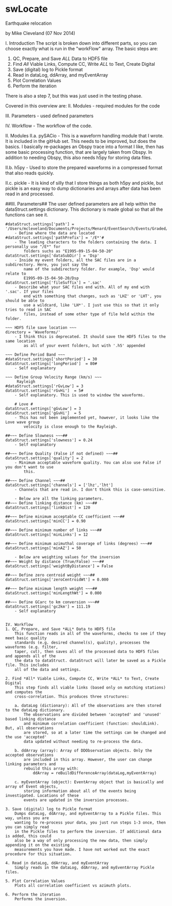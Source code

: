 swLocate
========

Earthquake relocation

by Mike Cleveland (07 Nov 2014)



I. Introduction
The script is broken down into different parts, so you can choose exactly what is run
in the "workFlow" array. The basic steps are:

1. QC, Prepare, and Save *ALL* Data to HDF5 file 
2. Find *All* Viable Links, Compute CC, Write *ALL* to Text, Create Digital
3. Save (digital) log to Pickle format
4. Read in dataLog, ddArray, and myEventArray
5. Plot Correlation Values
6. Perform the iteration

There is also a step 7, but this was just used in the testing phase.

Covered in this overview are:
II. Modules 
	- required modules for the code
	
III. Parameters 
	- used defined parameters
	
IV. Workflow
	- The workflow of the code.


II. Modules
II.a. pySACio - This is a waveform handling module that I wrote. It is included in the 
					gitHub set. This needs to be improved, but does the basics. I basically
					re-packages an Obspy trace into a format I like, then has some basic
					processing function, that are largely taken from Obspy. In addition
					to needing Obspy, this also needs h5py for storing data files.
					
II.b. h5py - Used to store the prepared waveforms in a compressed format that also reads
				quickly.

II.c. pickle - It is kind of silly that I store things as both h5py and pickle, but pickle
					is an easy way to dump dictionaries and arrays after data has been
					read in and processed.

##III. Parameters##
The user defined parameters are all help within the dataStruct.settings dictionary. This
dictionary is made global so that all the functions can see it.

~~~ Set Path ~~~
#dataStruct.settings['path'] = '/Users/mcleveland/Documents/Projects/Menard/EventSearch/Events/Graded/test2'#
	- Define where the data are located
#dataStruct.settings['pathPrefix'] = '/E*'#
	- The leading characters to the folders containing the data. I personally use "/E*" for
		folders suchs as "E1995-09-15-04-50-20"
dataStruct.settings['dataSubDir'] = 'Dsp'
	- Inside my event folders, all the SAC files are in a subdirectory. Here, you just say the 
		name of the subdirectory folder. For example, 'Dsp' would relate to 
		E1995-09-15-04-50-20/Dsp
dataStruct.settings['fileSuffix'] = '.sac'
	- Describe what your SAC files end with. All of my end with '.sac'. If your files
		end with something that changes, such as 'LHZ' or 'LHT', you should be able to
		use a wildcard, like 'LH*'. I just use this so that it only tries to read in SAC
		files, instead of some other type of file held within the folder.

~~~ HDF5 file save location ~~~
directory = 'Waveforms/'
	- I think this is deprecated. It should save the HDF5 files to the same location
		as all of your event folders, but with '.h5' appended

~~~ Define Period Band ~~~
#dataStruct.settings['shortPeriod'] = 30
dataStruct.settings['longPeriod']  = 80#
	- Self explanatory

~~~ Define Group Velocity Range (km/s) ~~~
	 Rayleigh 
#dataStruct.settings['rGvLow'] = 3
dataStruct.settings['rGvHi']  = 5#
	- Self explanatory. This is used to window the waveforms.

	# Love #
dataStruct.settings['gGvLow'] = 3
dataStruct.settings['gGvHi']  = 5
	- This has not been implemented yet, however, it looks like the Love wave group
		velocity is close enough to the Rayleigh.
	
##~~~ Define Slowness ~~~##
dataStruct.settings['slowness'] = 0.24
	- Self explanatory

##~~~ Define Quality (False if not defined) ~~~##
dataStruct.settings['quality'] = 2
	- Minimum acceptable waveform quality. You can also use False if you don't want to use
		this.

##~~~ Define Channel ~~~##
dataStruct.settings['channels'] = ['lhz','lht']
	- Channels that are read in. I don't think this is case-sensitive.

	- Below are all the linking parameters.
##~~~ Define linking distance (km) ~~~##
dataStruct.settings['linkDist'] = 120

##~~~ Define minimum acceptable CC coefficient ~~~##
dataStruct.settings['minCC'] = 0.90

##~~~ Define minimum number of links ~~~##
dataStruct.settings['minLinks'] = 12

##~~~ Define minimum azimuthal coverage of links (degrees) ~~~##
dataStruct.settings['minAZ'] = 50

	- Below are weighting values for the inversion
##~~~ Weight by distance (True/False) ~~~##
dataStruct.settings['weightByDistance'] = False

##~~~ Define zero centroid weight ~~~##
dataStruct.settings['zeroCentroidWt'] = 0.000

##~~~ Define minimum length weight ~~~##
dataStruct.settings['minLengthWt'] = 0.000

##~~~ Define GCarc to km conversion ~~~##
dataStruct.settings['gc2km'] = 111.19
	- Self explanatory


IV. Workflow
1. QC, Prepare, and Save *ALL* Data to HDF5 file 
	This function reads in all of the waveforms, checks to see if they meet basic quality
	standards (e.g. desired channel(s), quality), processes the waveforms (e.g. filter, 
	taper, cut), then saves all of the processed data to HDF5 files and appends all of the
	the data to dataStruct. dataStruct will later be saved as a Pickle file. This includes
	all of the data and settings.
	
2. Find *All* Viable Links, Compute CC, Write *ALL* to Text, Create Digital
	This step finds all viable links (based only on matching stations) and computes the
	cross-correlation. This produces three structures:
	
	a. dataLog (dictionary): All of the observations are then stored to the dataLog dictionary. 
		The	observations are divided between 'accepted' and 'unused' based linking distance
		and minimum correlation coefficient (function: shouldLink). But, all observations 
		are stored, so at a later time the settings can be changed and the use 'accepted' 
		data updated without needing to re-process the data.
	
	b. ddArray (array): Array of DDObservation objects. Only the accepted observations
		are included in this array. However, the user can change linking parameters and
		rebuild this array with:
			ddArray = reBuildDifferenceArray(dataLog,myEventArray)
	
	c. myEventArray (object): EventArray object that is basically and array of Event objects,
		storing information about all of the events being investigated. Locations of these
		events are updated in the inversion processes.
	
3. Save (digital) log to Pickle format
	Dumps dataLog, ddArray, and myEventArray to a Pickle files. This way, unless you are 
	wanting to re-process your data, you just run steps 1-3 once, then you can simply read 
	in the Pickle files to perform the inversion. If additional data is added, this could
	also be a way of only processing the new data, then simply appending it on the existing
	measurements you have made. I have not worked out the exact procedure for this situation.
	
4. Read in dataLog, ddArray, and myEventArray
	Simply reads in the dataLog, ddArray, and myEventArray Pickle files.
	
5. Plot Correlation Values
	Plots all correlation coefficient vs azimuth plots.
	
6. Perform the iteration
	Performs the inversion.


